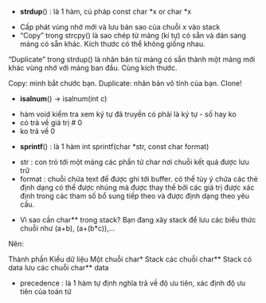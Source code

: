 + **strdup**() : là 1 hàm, cú pháp const char *x or char *x 
- Cấp phát vùng nhớ mới và lưu bản sao của chuỗi x vào stack
- “Copy” trong strcpy() là sao chép từ mảng (kí tự) có sẵn và dán sang mảng có sẵn khác. Kích thước có thể không giống nhau.

“Duplicate” trong strdup() là nhân bản từ mảng có sẵn thành một mảng mới khác vùng nhớ với mảng ban đầu. Cùng kích thước.

Copy: mình bắt chước bạn.
Duplicate: nhân bản vô tính của bạn. Clone!
+ **isalnum**() -> isalnum(int c)
- hàm void kiểm tra xem ký tự đã truyền có phải là ký tự - số hay ko 
- có trả về  giá trị # 0
- ko trả về 0
+ **sprintf**() : là 1 hàm int sprintf(char *str, const char format)
- str : con trỏ tới một mảng các phần tử char nơi chuỗi kết quả được lưu trữ
- format : chuỗi chứa text để được ghi tới buffer. 
         có thể tùy ý chứa các thẻ định dạng có thể được nhúng  mà được thay thế bởi
         các giá trị được xác định trong các tham số bổ sung tiếp theo và được định dạng theo yêu cầu.
+  Vì sao cần char** trong stack?
   Bạn đang xây stack để lưu các biểu thức chuỗi như (a+b), (a+(b*c)),...

Nên:

Thành phần      	            Kiểu dữ liệu
Một chuỗi	                    char*
Stack các chuỗi	                char**
Stack có data lưu các chuỗi 	char** data

+ precedence : là 1 hàm tự định nghĩa trả về độ ưu tiên, xác định độ ưu tiên của toán tử